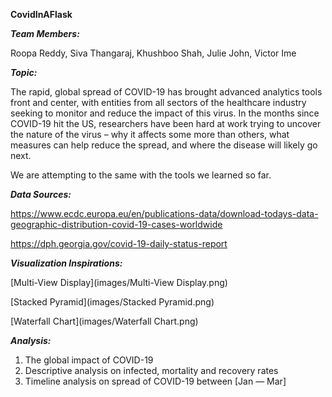 **CovidInAFlask**

***Team Members:***

Roopa Reddy, Siva Thangaraj, Khushboo Shah, Julie John, Victor Ime

***Topic:***

The rapid, global spread of COVID-19 has brought advanced analytics tools front and center, with entities from all sectors of the healthcare industry seeking to monitor and reduce the impact of this virus. In the months since COVID-19 hit the US, researchers have been hard at work trying to uncover the nature of the virus – why it affects some more than others, what measures can help reduce the spread, and where the disease will likely go next.

We are attempting to the same with the tools we learned so far. 

***Data Sources:***

https://www.ecdc.europa.eu/en/publications-data/download-todays-data-geographic-distribution-covid-19-cases-worldwide

https://dph.georgia.gov/covid-19-daily-status-report

***Visualization Inspirations:***

[Multi-View Display](images/Multi-View Display.png)

[Stacked Pyramid](images/Stacked Pyramid.png)

[Waterfall Chart](images/Waterfall Chart.png)



***Analysis:***

1. The global impact of COVID-19
2. Descriptive analysis on infected, mortality and recovery rates
3. Timeline analysis on spread of COVID-19 between [Jan — Mar]







